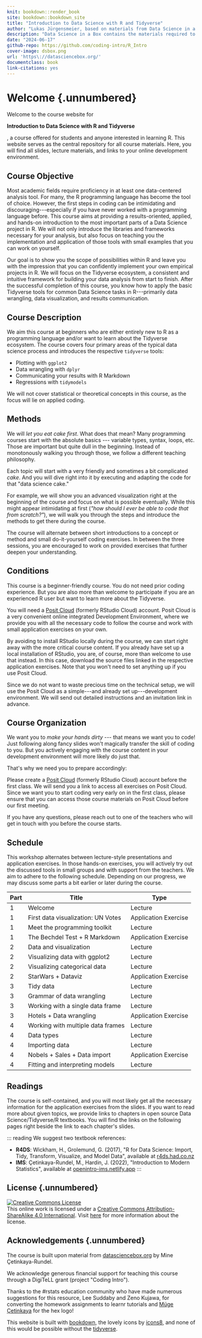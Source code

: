 ```yaml
---
knit: bookdown::render_book
site: bookdown::bookdown_site
title: "Introduction to Data Science with R and Tidyverse"
author: "Lukas Jürgensmeier, based on materials from Data Science in a Box by Mine Çetinkaya-Rundel"
description: "Data Science in a Box contains the materials required to teach (or learn from) the course described above, all of which are freely-available and open-source."
date: "2024-06-17"
github-repo: https://github.com/coding-intro/R_Intro
cover-image: dsbox.png
url: 'https\://datasciencebox.org/'
documentclass: book
link-citations: yes
---
```


# Welcome {.unnumbered}

Welcome to the course website for

**Introduction to Data Science with R and Tidyverse**

, a course offered for students and anyone interested in learning R.
This website serves as the central repository for all course materials.
Here, you will find all slides, lecture materials, and links to your online development environment.

## Course Objective

Most academic fields require proficiency in at least one data-centered analysis tool.
For many, the R programming language has become the tool of choice.
However, the first steps in coding can be intimidating and discouraging---especially if you have never worked with a programming language before.
This course aims at providing a results-oriented, applied, and hands-on introduction to the most important parts of a Data Science project in R.
We will not only introduce the libraries and frameworks necessary for your analysis, but also focus on teaching you the implementation and application of those tools with small examples that you can work on yourself.

Our goal is to show you the scope of possibilities within R and leave you with the impression that you can confidently implement your own empirical projects in R.
We will focus on the Tidyverse ecosystem, a consistent and intuitive framework for building your data analysis from start to finish.
After the successful completion of this course, you know how to apply the basic Tidyverse tools for common Data Science tasks in R---primarily data wrangling, data visualization, and results communication.

## Course Description

We aim this course at beginners who are either entirely new to R as a programming language and/or want to learn about the Tidyverse ecosystem.
The course covers four primary areas of the typical data science process and introduces the respective `tidyverse` tools:

-   Plotting with `ggplot2`
-   Data wrangling with `dplyr`
-   Communicating your results with R Markdown
-   Regressions with `tidymodels`

We will not cover statistical or theoretical concepts in this course, as the focus will lie on applied coding.

## Methods

We will *let you eat cake first*.
What does that mean?
Many programming courses start with the absolute basics --- variable types, syntax, loops, etc.
Those are important but quite dull in the beginning.
Instead of monotonously walking you through those, we follow a different teaching philosophy.

Each topic will start with a very friendly and sometimes a bit complicated *cake*.
And you will dive right into it by executing and adapting the code for that "data science cake."

For example, we will show you an advanced visualization right at the beginning of the course and focus on what is possible eventually.
While this might appear intimidating at first (*"how should I ever be able to code that from scratch?"*), we will walk you through the steps and introduce the methods to get there during the course.

The course will alternate between short introductions to a concept or method and small do-it-yourself coding exercises.
In between the three sessions, you are encouraged to work on provided exercises that further deepen your understanding.

## Conditions

This course is a beginner-friendly course.
You do not need prior coding experience.
But you are also more than welcome to participate if you are an experienced R user but want to learn more about the Tidyverse.

You will need a [Posit Cloud](https://posit.cloud/) (formerly RStudio Cloud) account.
Posit Cloud is a very convenient online integrated Development Environment, where we provide you with all the necessary code to follow the course and work with small application exercises on your own.

By avoiding to install RStudio locally during the course, we can start right away with the more critical course content.
If you already have set up a local installation of RStudio, you are, of course, more than welcome to use that instead.
In this case, download the source files linked in the respective application exercises.
Note that you won't need to set anything up if you use Posit Cloud.

Since we do not want to waste precious time on the technical setup, we will use the Posit Cloud as a simple---and already set up---development environment.
We will send out detailed instructions and an invitation link in advance.

## Course Organization

<!-- We will meet on July 12th 2023 from 09:00 -- 17:00 in Seminarhaus, room 5.106 on Campus Westend ([see map](https://www.wiwi.uni-frankfurt.de/fileadmin/user_upload/dateien_pruefungsamt/Pruefungsorganisation/Lageplan_Campus_Westend.pdf)). -->

<!-- Here is a rough timetable, depending on our progress: -->

<!-- | Part            | Time           | -->

<!-- |-----------------|----------------| -->

<!-- | Workshop Part 1 | 09:00 -- 10:30 | -->

<!-- | *Coffee Break*  | 10:30 -- 11:00 | -->

<!-- | Workshop Part 2 | 11:00 -- 12:30 | -->

<!-- | *Lunch Break*   | 12:30 -- 13:30 | -->

<!-- | Workshop Part 3 | 13:30 -- 15:00 | -->

<!-- | *Coffee Break*  | 15:00 -- 15:30 | -->

<!-- | Workshop Part 4 | 15:30 -- 17:00 | -->

We want you to *make your hands dirty* --- that means we want you to code!
Just following along fancy slides won't magically transfer the skill of coding to you.
But you actively engaging with the course content in your development environment will more likely do just that.

That's why we need you to prepare accordingly:

Please create a [Posit Cloud](https://posit.cloud/) (formerly RStudio Cloud) account before the first class.
We will send you a link to access all exercises on Posit Cloud.
Since we want you to start coding very early on in the first class, please ensure that you can access those course materials on Posit Cloud before our first meeting.

If you have any questions, please reach out to one of the teachers who will get in touch with you before the course starts.

## Schedule

This workshop alternates between lecture-style presentations and application exercises.
In those hands-on exercises, you will actively try out the discussed tools in small groups and with support from the teachers.
We aim to adhere to the following schedule.
Depending on our progress, we may discuss some parts a bit earlier or later during the course.

| Part | Title                              | Type                 |
|------|------------------------------------|----------------------|
| 1    | Welcome                            | Lecture              |
| 1    | First data visualization: UN Votes | Application Exercise |
| 1    | Meet the programming toolkit       | Lecture              |
| 1    | The Bechdel Test + R Markdown      | Application Exercise |
| 2    | Data and visualization             | Lecture              |
| 2    | Visualizing data with ggplot2      | Lecture              |
| 2    | Visualizing categorical data       | Lecture              |
| 2    | StarWars + Dataviz                 | Application Exercise |
| 3    | Tidy data                          | Lecture              |
| 3    | Grammar of data wrangling          | Lecture              |
| 3    | Working with a single data frame   | Lecture              |
| 3    | Hotels + Data wrangling            | Application Exercise |
| 4    | Working with multiple data frames  | Lecture              |
| 4    | Data types                         | Lecture              |
| 4    | Importing data                     | Lecture              |
| 4    | Nobels + Sales + Data import       | Application Exercise |
| 4    | Fitting and interpreting models    | Lecture              |

## Readings

The course is self-contained, and you will most likely get all the necessary information for the application exercises from the slides.
If you want to read more about given topics, we provide links to chapters in open source Data Science/Tidyverse/R textbooks.
You will find the links on the following pages right beside the link to each chapter's slides.

::: reading
We suggest two textbook references:

-   **R4DS**: Wickham, H., Grolemund, G. (2017), "R for Data Science: Import, Tidy, Transform, Visualize, and Model Data", available at [r4ds.had.co.nz](https://r4ds.had.co.nz/)
-   **IMS**: Çetinkaya-Rundel, M., Hardin, J. (2022), "Introduction to Modern Statistics", available at [openintro-ims.netlify.app](https://openintro-ims.netlify.app/)
:::

<!-- ## Trainers -->

<!-- Feel free to reach out to us by e-mail if you have any questions before, during, or after the course: -->

<!-- -   **Lukas Jürgensmeier**, M.Sc., PhD Student in Quantitative Marketing, [send me an e-mail](mailto:juergensmeier@wiwi.uni-frankfurt.de) -->

<!-- -   **Matteo Fina**, M.Sc., PhD Student at GSEFM in Economics, [send me an e-mail](mailto:matteo.fina@its.uni-frankfurt.de) -->

<!-- -   **Jan Bischoff**, Business and Economics Student, R/Python Teacher and Course Designer at [TechAcademy e.V.](#0), [send me an e-mail](mailto:jan.bischoff@tech-academy.io) -->

## License {.unnumbered}

<a rel="license" href="https://creativecommons.org/licenses/by-sa/4.0/"><img src="https://licensebuttons.net/l/by-sa/4.0/88x31.png" alt="Creative Commons License" style="border-width:0"/></a><br />This online work is licensed under a <a rel="license" href="https://creativecommons.org/licenses/by-sa/4.0/">Creative Commons Attribution-ShareAlike 4.0 International</a>.
Visit [here](https://github.com/rstudio-education/datascience-box/blob/master/LICENSE.md) for more information about the license.

## Acknowledgements {.unnumbered}

The course is built upon material from [datasciencebox.org](https://datasciencebox.org/) by Mine Çetinkaya-Rundel.

We acknowledge generous financial support for teaching this course through a DigiTeLL grant (project "Coding Intro").

Thanks to the #rstats education community who have made numerous suggestions for this resource, Lee Suddaby and Zeno Kujawa, for converting the homework assignments to learnr tutorials and [Müge Çetinkaya](http://muge.fr/) for the hex logo!

This website is built with [bookdown](https://bookdown.org/), the lovely icons by [icons8](http://icons8.com/), and none of this would be possible without the [tidyverse](https://tidyverse.org/).
